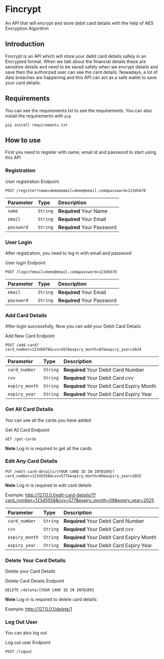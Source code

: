 # Fincrypt
An API that will encrypt and store debit card details with the help of AES Encryption Algorithm

## Introduction
Fincrypt is an API which will store your debit card details safely in an Encrypted format. When we talk about the financial details these are sensitive details and need to be saved safely when we encrypt details and save then the authorized user can see the card details. Nowadays, a lot of data breaches are happening and this API can act as a safe wallet to save your card details.

## Requirements 
You can see the requirements.txt to see the requirements.
You can also install the requirements with `pip`

```pip install requirements.txt ```
## How to use 
First you need to register with name, email id and password to start using this API


### Registration
User registration Endpoint 
```http
POST /register?name=demo&email=demo@email.com&password=12345678
```
| Parameter  | Type | Description                |
|:-----------| :--- |:---------------------------|
| `name`     | `String`| **Required** Your Name     |
| `email`    | `String`| **Required** Your Email    |
| `password` | `String`| **Required** Your Password |

### User Login
After registration, you need to log in with email and password

User login Endpoint
```http
POST /login?email=demo@email.com&password=12345678
```
| Parameter  | Type | Description                |
|:-----------| :--- |:---------------------------|
| `email`    | `String`| **Required** Your Email    |
| `password` | `String`| **Required** Your Password |

### Add Card Details
After login successfully, Now you can add your Debit Card Details

Add New Card Endpoint
```http
POST /add-card?card_number=12345678&cvv=567&expiry_month=07&expiry_year=2024
```
| Parameter      | Type     | Description                               |
|:---------------|:---------|:------------------------------------------|
| `card_number`  | `String` | **Required** Your Debit Card Number       |
| `cvv`          | `String` | **Required** Your Debit Card cvv          |
| `expiry_month` | `String` | **Required** Your Debit Card Expiry Month |
| `expiry_year`  | `String` | **Required** Your Debit Card Expiry Year  |

### Get All Card Details

You can see all the cards you have added

Get All Card Endpoint
```http
GET /get-cards
```

**Note**
Log in is required to get all the cards

### Edit Any Card Details
```http
PUT /edit-card-details/{YOUR CARD ID IN INTEGER}?card_number=12345558&cvv=577&expiry_month=09&expiry_year=2025
```
**Note**
Log in is required to edit card details

Example: http://127.0.0.1/edit-card-details/1?card_number=12345558&cvv=577&expiry_month=09&expiry_year=2025

| Parameter      | Type     | Description                               |
|:---------------|:---------|:------------------------------------------|
| `card_number`  | `String` | **Required** Your Debit Card Number       |
| `cvv`          | `String` | **Required** Your Debit Card cvv          |
| `expiry_month` | `String` | **Required** Your Debit Card Expiry Month |
| `expiry_year`  | `String` | **Required** Your Debit Card Expiry Year  |


### Delete Your Card Details

Delete your Card Details 

Delete Card Details Endpoint
```http
DELETE /delete/{YOUR CARD ID IN INTEGER}
```
**Note**
Log in is required to delete card details

Example: http://127.0.0.1/delete/1

### Log Out User
You can also log out

Log out user Endpoint
```http
POST /logout
```







